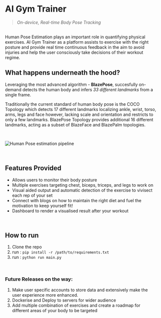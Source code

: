 # AI Gym Trainer
> *On-device, Real-time Body Pose Tracking*

<br>
Human Pose Estimation plays an important role in quantifying physical exercises. AI Gym Trainer as a platform assists to exercise with the right posture and provide real time continuous feedback in the aim to avoid injuries and help the user consciously take decisions of their workout regime. 

<br>

## What happens underneath the hood?

Leveraging the most advanced algorithm - **BlazePose**, succesfully on-demand detects the human body and infers *33 different landmarks* from a single frame. 

Traditionally the current standard of human body pose is the COCO Topology which detects 17 different landmarks localizing ankle, wrist, torso, arms, legs and face however, lacking scale and orientation and restricts to only a few landmarks.
BlazePose Topology provides additional 16 different landmarks, acting as a subset of BlazeFace and BlazePalm topologies.

<br>

![Human Pose estimation pipeline](https://1.bp.blogspot.com/-J66lTDBjlgw/XzVwzgeQJ7I/AAAAAAAAGYM/WBIhbOqzi4ICUswEOHv8r7ItJIOJgL9iwCLcBGAsYHQ/s0/image11.jpg)

<br>

## Features Provided
+ Allows users to monitor their body posture
+ Multiple exercises targeting chest, biceps, triceps, and legs to work on
+ Visual aided output and automatic detection of the exercise to vivisect each rep of your set
+ Connect with blogs on how to maintain the right diet and fuel the motivation to keep yourself fit!
+ Dashboard to render a visualised result after your workout

<br>

## How to run
1. Clone the repo
2. run :  `pip install -r /path/to/requirements.txt`
3. run : `python run main.py`

<br>

### Future Releases on the way:
1. Make user specific accounts to store data and extensively make the user experience more enhanced.
2. Dockerise and Deploy to servers for wider audience
3. Add multiple combination of exercises and create a roadmap for different areas of your body to be targeted